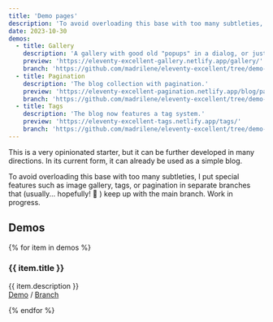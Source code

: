 ```yaml
---
title: 'Demo pages'
description: 'To avoid overloading this base with too many subtleties, I store special features in separate branches that (usually) keep up with the main branch.'
date: 2023-10-30
demos:
  - title: Gallery
    description: 'A gallery with good old "popups" in a dialog, or just looping over images.'
    preview: 'https://eleventy-excellent-gallery.netlify.app/gallery/'
    branch: 'https://github.com/madrilene/eleventy-excellent/tree/demo-gallery'
  - title: Pagination
    description: 'The blog collection with pagination.'
    preview: 'https://eleventy-excellent-pagination.netlify.app/blog/page-1/'
    branch: 'https://github.com/madrilene/eleventy-excellent/tree/demo-pagination'
  - title: Tags
    description: 'The blog now features a tag system.'
    preview: 'https://eleventy-excellent-tags.netlify.app/tags/'
    branch: 'https://github.com/madrilene/eleventy-excellent/tree/demo-tags'
---
```


This is a very opinionated starter, but it can be further developed in many directions. In its current form, it can already be used as a simple blog.

To avoid overloading this base with too many subtleties, I put special features such as image gallery, tags, or pagination in separate branches that (usually... hopefully! 🫣 ) keep up with the main branch.
Work in progress.

## Demos

{% for item in demos %}

   <h3>{{ item.title }}</h3>
   <p>{{ item.description }} <br /><a href="{{ item.preview }}">Demo</a> / <a href="{{ item.branch }}">Branch</a></p>

{% endfor %}
